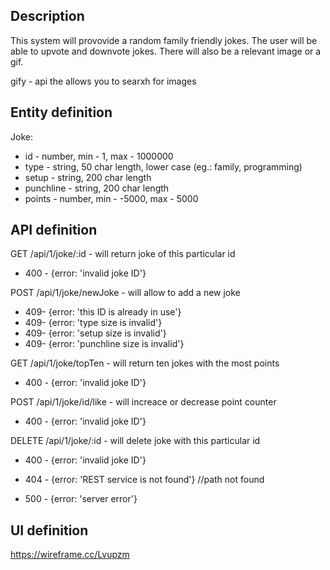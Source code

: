 ## Description

This system will provovide a random family friendly jokes. The user will be able to upvote and downvote jokes. There will also be a relevant image or a gif.

gify - api the allows you to searxh for images

## Entity definition
Joke:
- id - number, min - 1, max - 1000000
- type - string, 50 char length, lower case (eg.: family, programming)
- setup - string, 200 char length
- punchline - string, 200 char length
- points - number, min - -5000, max - 5000


## API definition

GET /api/1/joke/:id - will return joke of this particular id
- 400 - {error: 'invalid joke ID'}

POST /api/1/joke/newJoke - will allow to add a new joke
- 409- {error: 'this ID is already in use'}
- 409- {error: 'type size is invalid'}
- 409- {error: 'setup size is invalid'}
- 409- {error: 'punchline size is invalid'}

GET /api/1/joke/topTen - will return ten jokes with the most points
- 400 - {error: 'invalid joke ID'}

POST /api/1/joke/id/like - will increace or decrease point counter
- 400 - {error: 'invalid joke ID'}

DELETE /api/1/joke/:id - will delete joke with this particular id
- 400 - {error: 'invalid joke ID'}


- 404 - {error: 'REST service is not found'} //path not found
- 500 - {error: 'server error'}


## UI definition

https://wireframe.cc/Lvupzm
